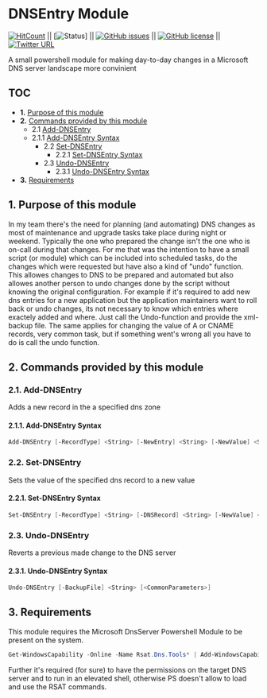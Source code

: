 # DNSEntry Module

[![HitCount](http://hits.dwyl.com/chaozmc/chaozmc/CMc-DNSEntry.svg)](http://hits.dwyl.com/chaozmc/chaozmc/CMc-DNSEntry) || [![Status](https://img.shields.io/badge/status-Development-yellow?style=plastic)] || [![GitHub issues](https://img.shields.io/github/issues/chaozmc/CMc-DNSEntry?style=plastic)](https://github.com/chaozmc/CMc-DNSEntry/issues) || [![GitHub license](https://img.shields.io/github/license/chaozmc/CMc-DNSEntry?style=plastic)](https://github.com/chaozmc/CMc-DNSEntry/blob/master/LICENSE) || [![Twitter URL](https://img.shields.io/twitter/url?style=social&url=https%3A%2F%2Fgithub.com%2Fchaozmc%2FCMc-DNSEntry)](https://twitter.com/intent/tweet?text=Check%20this%20out:&url=https%3A%2F%2Fgithub.com%2Fchaozmc%2FCMc-DNSEntry)

A small powershell module for making day-to-day changes in a Microsoft DNS server landscape more convinient

## TOC

<!-- vscode-markdown-toc -->
* **1.** [Purpose of this module](#Purposeofthismodule)
* **2.** [Commands provided by this module](#Commandsprovidedbythismodule)
  * 2.1 [Add-DNSEntry](#Add-DNSEntry)
  * 2.1.1 [Add-DNSEntry Syntax](#Add-DNSEntrySyntax)
    * 2.2 [Set-DNSEntry](#Set-DNSEntry)
      * 2.2.1 [Set-DNSEntry Syntax](#Set-DNSEntrySyntax)
    * 2.3 [Undo-DNSEntry](#Undo-DNSEntry)
      * 2.3.1 [Undo-DNSEntry Syntax](#Undo-DNSEntrySyntax)
* **3.** [Requirements](#Requirements)

<!-- vscode-markdown-toc-config
	numbering=true
	autoSave=true
	/vscode-markdown-toc-config -->
<!-- /vscode-markdown-toc -->

## 1. <a name='Purposeofthismodule'></a>Purpose of this module

In my team there's the need for planning (and automating) DNS changes as most of maintenance and upgrade tasks take place during night or weekend. Typically the one who prepared the change isn't the one who is on-call during that changes.
For me that was the intention to have a small script (or module) which can be included into scheduled tasks, do the changes which were requested but have also a kind of "undo" function. This allowes changes to DNS to be prepared and automated but also allowes another person to undo changes done by the script without knowing the original configuration.
For example if it's required to add new dns entries for a new application but the application maintainers want to roll back or undo changes, its not necessary to know which entries where exactely added and where. Just call the Undo-function and provide the xml-backup file.
The same applies for changing the value of A or CNAME records, very common task, but if something went's wrong all you have to do is call the undo function.

## 2. <a name='Commandsprovidedbythismodule'></a>Commands provided by this module

### 2.1. <a name='Add-DNSEntry'></a>Add-DNSEntry

Adds a new record in the a specified dns zone

#### 2.1.1. <a name='Add-DNSEntrySyntax'></a>Add-DNSEntry Syntax

``` Powershell
Add-DNSEntry [-RecordType] <String> [-NewEntry] <String> [-NewValue] <String> [-TargetZone] <String> [-TargetDNSServer] <String> [-BackupDir] <String> [<CommonParameters>]
```

### 2.2. <a name='Set-DNSEntry'></a>Set-DNSEntry

Sets the value of the specified dns record to a new value

#### 2.2.1. <a name='Set-DNSEntrySyntax'></a>Set-DNSEntry Syntax

``` Powershell
Set-DNSEntry [-RecordType] <String> [-DNSRecord] <String> [-NewValue] <String> [-TargetZone] <String> [-TargetDNSServer] <String> [-BackupDir] <String> [<CommonParameters>]
```

### 2.3. <a name='Undo-DNSEntry'></a>Undo-DNSEntry

Reverts a previous made change to the DNS server

#### 2.3.1. <a name='Undo-DNSEntrySyntax'></a>Undo-DNSEntry Syntax

``` Powershell
Undo-DNSEntry [-BackupFile] <String> [<CommonParameters>]
```

## 3. <a name='Requirements'></a>Requirements

This module requires the Microsoft DnsServer Powershell Module to be present on the system.

``` Powershell
Get-WindowsCapability -Online -Name Rsat.Dns.Tools* | Add-WindowsCapability -Online
```

Further it's required (for sure) to have the permissions on the target DNS server and to run in an elevated shell, otherwise PS doesn't allow to load and use the RSAT commands.
